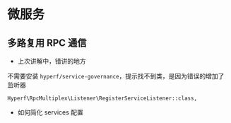 # 微服务

## 多路复用 RPC 通信

- 上次讲解中，错讲的地方

不需要安装 `hyperf/service-governance`，提示找不到类，是因为错误的增加了监听器

```
Hyperf\RpcMultiplex\Listener\RegisterServiceListener::class,
```

- 如何简化 services 配置
